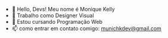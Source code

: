 - 👋 Hello, Devs! Meu nome é Monique Kelly
- 👀 Trabalho como Designer Visual
- 🌱 Estou cursando Programação Web
- 📫 como entrar em contato comigo: munichkdev@gmail.com

<!---
munichkc/munichkc is a ✨ special ✨ repository because its `README.md` (this file) appears on your GitHub profile.
You can click the Preview link to take a look at your changes.
--->
